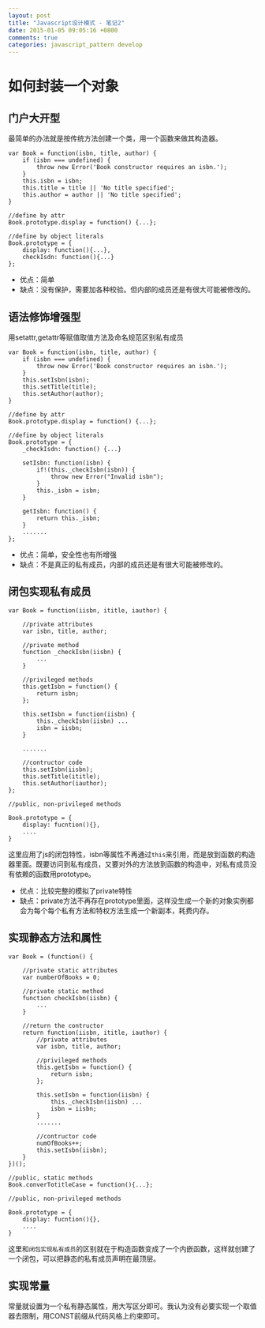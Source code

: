 ```yaml
---
layout: post
title: "Javascript设计模式 - 笔记2"
date: 2015-01-05 09:05:16 +0800
comments: true
categories: javascript_pattern develop
---
```

# 如何封装一个对象

## 门户大开型

最简单的办法就是按传统方法创建一个类，用一个函数来做其构造器。

```
var Book = function(isbn, title, author) {
    if (isbn === undefined) {
        throw new Error('Book constructor requires an isbn.');
    }
    this.isbn = isbn;
    this.title = title || 'No title specified';
    this.author = author || 'No title specified';
}

//define by attr
Book.prototype.display = function() {...};

//define by object literals
Book.prototype = {
    display: function(){...},
    checkIsdn: function(){...}
};
```

* 优点：简单
* 缺点：没有保护，需要加各种校验。但内部的成员还是有很大可能被修改的。

## 语法修饰增强型

用setattr,getattr等赋值取值方法及命名规范区别私有成员

```
var Book = function(isbn, title, author) {
    if (isbn === undefined) {
        throw new Error('Book constructor requires an isbn.');
    }
    this.setIsbn(isbn);
    this.setTitle(title);
    this.setAuthor(author);
}

//define by attr
Book.prototype.display = function() {...};

//define by object literals
Book.prototype = {
    _checkIsdn: function() {...}

    setIsbn: function(isbn) {
        if!(this._checkIsbn(isbn)) {
            throw new Error("Invalid isbn");
        }
        this._isbn = isbn;
    }

    getIsbn: function() {
        return this._isbn;
    }
    .......
};
```
* 优点：简单，安全性也有所增强
* 缺点：不是真正的私有成员，内部的成员还是有很大可能被修改的。

## 闭包实现私有成员

```
var Book = function(iisbn, ititle, iauthor) {

    //private attributes
    var isbn, title, author;

    //private method
    function _checkIsbn(iisbn) {
        ...
    }

    //privileged methods
    this.getIsbn = function() {
        return isbn;
    };

    this.setIsbn = function(iisbn) {
        this._checkIsbn(iisbn) ...
        isbn = iisbn;
    }

    .......

    //contructor code
    this.setIsbn(iisbn);
    this.setTitle(ititle);
    this.setAuthor(iauthor);
};

//public, non-privileged methods

Book.prototype = {
    display: fucntion(){},
    ....
}
```

这里应用了js的闭包特性，isbn等属性不再通过`this`来引用，而是放到函数的构造器里面。既要访问到私有成员，又要对外的方法放到函数的构造中，对私有成员没有依赖的函数用prototype。

* 优点：比较完整的模拟了private特性
* 缺点：private方法不再存在prototype里面，这样没生成一个新的对象实例都会为每个每个私有方法和特权方法生成一个新副本，耗费内存。

## 实现静态方法和属性

```
var Book = (function() {

    //private static attributes
    var numberOfBooks = 0;

    //private static method
    function checkIsbn(iisbn) {
        ...
    }

    //return the contructor
    return function(iisbn, ititle, iauthor) {
        //private attributes
        var isbn, title, author;

        //privileged methods
        this.getIsbn = function() {
            return isbn;
        };

        this.setIsbn = function(iisbn) {
            this._checkIsbn(iisbn) ...
            isbn = iisbn;
        }
        .......

        //contructor code
        numOfBooks++;
        this.setIsbn(iisbn);
    }
})();

//public, static methods
Book.converTotitleCase = function(){...};

//public, non-privileged methods

Book.prototype = {
    display: fucntion(){},
    ....
}
```

这里和`闭包实现私有成员`的区别就在于构造函数变成了一个内嵌函数，这样就创建了一个闭包，可以把静态的私有成员声明在最顶层。

## 实现常量

常量就设置为一个私有静态属性，用大写区分即可。我认为没有必要实现一个取值器去限制，用CONST前缀从代码风格上约束即可。
